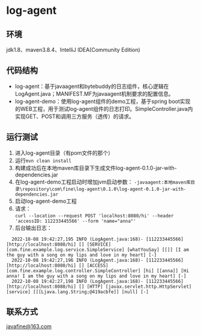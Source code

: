 # log-agent 
## 环境
jdk1.8、maven3.8.4、IntelliJ IDEA(Community Edition)
## 代码结构
* log-agent：基于javaagent和bytebuddy的日志组件，核心逻辑在LogAgent.java；MANIFEST.MF为javaagent机制要求的配置信息。
* log-agent-demo：使用log-agent组件的demo工程，基于spring boot实现的WEB工程，用于测试log-agent组件的日志打印。SimpleController.java内实现GET、POST和调用三方服务（透传）的请求。
## 运行测试
1. 进入log-agent目录（有pom文件的那个）
2. 运行`mvn clean install`
3. 构建成功后在本地maven库目录下生成文件log-agent-0.1.0-jar-with-dependencies.jar 
4. 在log-agent-demo工程启动时增加jvm启动参数：
`-javaagent:本地maven库目录\repository\com\fine\log-agent\0.1.0\log-agent-0.1.0-jar-with-dependencies.jar`
5. 启动log-agent-demo工程
6. 请求：  
`curl --location --request POST 'localhost:8080/hi' --header 'accessID: 112233445566' --form 'name="anna"'`
7. 后台输出日志：
~~~
  2022-10-08 19:42:27,195 INFO (LogAgent.java:168)- [112233445566] [http://localhost:8080/hi] [] [SERVICE] [com.fine.example.log.service.SimpleService] [whatYouSay] [[]] [I am the guy with a song on my lips and love in my heart] [-]
  2022-10-08 19:42:27,196 INFO (LogAgent.java:168)- [112233445566] [http://localhost:8080/hi] [] [ACCESS] [com.fine.example.log.controller.SimpleController] [hi] [[anna]] [Hi anna! I am the guy with a song on my lips and love in my heart] [-]
  2022-10-08 19:42:27,198 INFO (LogAgent.java:168)- [112233445566] [http://localhost:8080/hi] [] [HTTP] [javax.servlet.http.HttpServlet] [service] [[[Ljava.lang.String;@419acbfe]] [null] [-]  
~~~
## 联系方式
javafine@163.com
